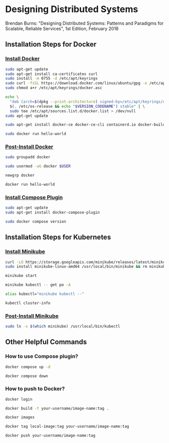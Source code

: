 # Designing Distributed Systems

Brendan Burns: "Designing Distributed Systems: Patterns and Paradigms for Scalable, Reliable Services", 1st Edition, February 2018

## Installation Steps for Docker

### [Install Docker](https://docs.docker.com/engine/install/ubuntu/)

```bash
sudo apt-get update
sudo apt-get install ca-certificates curl
sudo install -m 0755 -d /etc/apt/keyrings
sudo curl -fsSL https://download.docker.com/linux/ubuntu/gpg -o /etc/apt/keyrings/docker.asc
sudo chmod a+r /etc/apt/keyrings/docker.asc

echo \
  "deb [arch=$(dpkg --print-architecture) signed-by=/etc/apt/keyrings/docker.asc] https://download.docker.com/linux/ubuntu \
  $(. /etc/os-release && echo "$VERSION_CODENAME") stable" | \
  sudo tee /etc/apt/sources.list.d/docker.list > /dev/null
sudo apt-get update
```

```bash
sudo apt-get install docker-ce docker-ce-cli containerd.io docker-buildx-plugin docker-compose-plugin
```

```bash
sudo docker run hello-world
```

### [Post-Install Docker](https://docs.docker.com/engine/install/linux-postinstall/)

```bash
sudo groupadd docker
```

```bash
sudo usermod -aG docker $USER
```

```bash
newgrp docker
```

```bash
docker run hello-world
```

### [Install Compose Plugin](https://docs.docker.com/compose/install/linux/)

```bash
sudo apt-get update
sudo apt-get install docker-compose-plugin
```

```bash
sudo docker compose version
```

## Installation Steps for Kubernetes

### [Install Minikube](https://minikube.sigs.k8s.io/docs/start/?arch=%2Flinux%2Fx86-64%2Fstable%2Fbinary+download)

```bash
curl -LO https://storage.googleapis.com/minikube/releases/latest/minikube-linux-amd64
sudo install minikube-linux-amd64 /usr/local/bin/minikube && rm minikube-linux-amd64
```

```bash
minikube start
```

```bash
minikube kubectl -- get po -A
```

```bash
alias kubectl="minikube kubectl --"
```

```bash
kubectl cluster-info
```

### [Post-Install Minikube](https://minikube.sigs.k8s.io/docs/handbook/kubectl/)

```bash
sudo ln -s $(which minikube) /usr/local/bin/kubectl
```

## Other Helpful Commands

### How to use Compose plugin?

```bash
docker compose up -d
```

```bash
docker compose down
```

### How to push to Docker?

```bash
docker login
```

```bash
docker build -t your-username/image-name:tag .
```

```bash
docker images
```

```bash
docker tag local-image:tag your-username/image-name:tag
```

```bash
docker push your-username/image-name:tag
```

